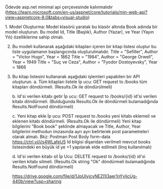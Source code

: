 Ödevde asp.net minimal api çerçevesinde kalınmalıdır (https://learn.microsoft.com/en-us/aspnet/core/tutorials/min-web-api?view=aspnetcore-8.0&tabs=visual-studio)

﻿1. Model Oluşturma: Model klasörü yaratak bu klasör altında Book adında bir model oluşturun. Bu model Id, Title (Başlık), Author (Yazar), ve Year (Yayın Yılı) özelliklerine sahip olmalı.

2. Bu modeli kullanarak aşağıdaki kitapları içeren bir kitap listesi oluştur bu liste uygulamanın başlangıcında oluşturulmalıdır.
    Title = "Sefiller", Author = "Victor Hugo", Year = 1862
    Title = "1984", Author = "George Orwell", Year = 1949
    Title = "Suç ve Ceza", Author = "Fyodor Dostoyevsky", Year = 1866 


3. Bu kitap listesini kullanarak aşağıdaki işlemleri yapabilen bir API oluşturun.
	a. Tüm kitapları listele
	İp ucu: GET request to /books tüm kitapları döndürmeli. (Results.Ok ile döndürülmeli)


	b. Id'si verilen kitabı getir
	İp ucu: GET request to /books/{id} id'si verilen kitabı döndürmeli. (Bulduğunda Results.Ok ile döndürmeli bulamadığında Results.NotFound döndürmeli)

	c. Yeni kitap ekle
	İp ucu: POST request to /books yeni kitabı eklemeli ve eklenen kitabı döndürmeli. (Results.Ok ile döndürmeli) Yeni kitap bilgilerini "Book book" şeklinde almayacak ve 	Title, Author, Year bilgilerini methodun imzasında ayrı ayrı belirterek post parametreleri olarak almalı. Bkz: Postman Post Body form-data https://ctrl.vi/i/s4WLafeU5
Id bilgisi dişaridan verilmeli mevcut books listesindeki en büyük id ye +1 yapılarak elde edilmeli (linq kullanılmalı)

	d. Id'si verilen kitabı sil
	İp Ucu: DELETE request to /books/{id} id'si verilen kitabı silmeli. (Results.Ok string "Ok" döndürmeli bulamadığında Results.NotFound döndürmeli)




	https://drive.google.com/file/d/1JpUIvjcyNEZl1l3aer1nYyljcUg-440b/view?usp=sharing
